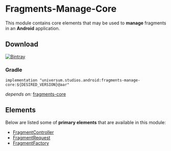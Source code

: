 Fragments-Manage-Core
===============

This module contains core elements that may be used to **manage** fragments in an **Android** application.

## Download ##
[![Bintray](https://api.bintray.com/packages/universum-studios/android/universum.studios.android%3Afragments/images/download.svg)](https://bintray.com/universum-studios/android/universum.studios.android%3Afragments/_latestVersion)

### Gradle ###

    implementation "universum.studios.android:fragments-manage-core:${DESIRED_VERSION}@aar"

_depends on:_
[fragments-core](https://bitbucket.org/android-universum/fragments/src/master/library-core)

## Elements ##

Below are listed some of **primary elements** that are available in this module:

- [FragmentController](https://bitbucket.org/android-universum/fragments/src/master/library-manage-core/src/main/java/universum/studios/android/fragment/manage/FragmentController.java)
- [FragmentRequest](https://bitbucket.org/android-universum/fragments/src/master/library-manage-core/src/main/java/universum/studios/android/fragment/manage/FragmentRequest.java)
- [FragmentFactory](https://bitbucket.org/android-universum/fragments/src/master/library-manage-core/src/main/java/universum/studios/android/fragment/manage/FragmentFactory.java)